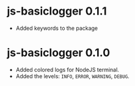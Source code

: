# js-basiclogger 0.1.1
* Added keywords to the package
# js-basiclogger 0.1.0
* Added colored logs for NodeJS terminal.
* Added the levels: `INFO`, `ERROR`, `WARNING`, `DEBUG`.

